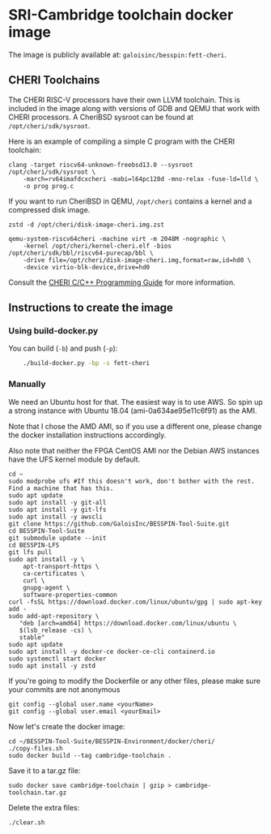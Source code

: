 # SRI-Cambridge toolchain docker image #

The image is publicly available at: `galoisinc/besspin:fett-cheri`.

## CHERI Toolchains

The CHERI RISC-V processors have their own LLVM toolchain. This is
included in the image along with versions of GDB and QEMU that work
with CHERI processors. A CheriBSD sysroot can be found at
`/opt/cheri/sdk/sysroot`.

Here is an example of compiling a simple C program with the CHERI
toolchain:
```
clang -target riscv64-unknown-freebsd13.0 --sysroot /opt/cheri/sdk/sysroot \
    -march=rv64imafdcxcheri -mabi=l64pc128d -mno-relax -fuse-ld=lld \
    -o prog prog.c
```

If you want to run CheriBSD in QEMU, `/opt/cheri` contains a kernel
and a compressed disk image.
```
zstd -d /opt/cheri/disk-image-cheri.img.zst

qemu-system-riscv64cheri -machine virt -m 2048M -nographic \
    -kernel /opt/cheri/kernel-cheri.elf -bios /opt/cheri/sdk/bbl/riscv64-purecap/bbl \
    -drive file=/opt/cheri/disk-image-cheri.img,format=raw,id=hd0 \
    -device virtio-blk-device,drive=hd0
```

Consult the [CHERI C/C++ Programming
Guide](https://www.cl.cam.ac.uk/techreports/UCAM-CL-TR-947.pdf) for
more information.

## Instructions to create the image

### Using build-docker.py

You can build (`-b`) and push (`-p`):
```bash
    ./build-docker.py -bp -s fett-cheri
```

### Manually

We need an Ubuntu host for that. The easiest way is to use AWS. So spin up a strong instance with Ubuntu 18.04 (ami-0a634ae95e11c6f91) as the AMI. 

Note that I chose the AMD AMI, so if you use a different one, please change the docker installation instructions accordingly.

Also note that neither the FPGA CentOS AMI nor the Debian AWS instances have the UFS kernel module by default. 


```
cd ~
sudo modprobe ufs #If this doesn't work, don't bother with the rest. Find a machine that has this.
sudo apt update
sudo apt install -y git-all
sudo apt install -y git-lfs
sudo apt install -y awscli
git clone https://github.com/GaloisInc/BESSPIN-Tool-Suite.git
cd BESSPIN-Tool-Suite
git submodule update --init
cd BESSPIN-LFS
git lfs pull
sudo apt install -y \
    apt-transport-https \
    ca-certificates \
    curl \
    gnupg-agent \
    software-properties-common
curl -fsSL https://download.docker.com/linux/ubuntu/gpg | sudo apt-key add -
sudo add-apt-repository \
   "deb [arch=amd64] https://download.docker.com/linux/ubuntu \
   $(lsb_release -cs) \
   stable"
sudo apt update
sudo apt install -y docker-ce docker-ce-cli containerd.io
sudo systemctl start docker
sudo apt install -y zstd
```

If you're going to modify the Dockerfile or any other files, please make sure your commits are not anonymous
```
git config --global user.name <yourName>
git config --global user.email <yourEmail>
```

Now let's create the docker image:
```
cd ~/BESSPIN-Tool-Suite/BESSPIN-Environment/docker/cheri/
./copy-files.sh
sudo docker build --tag cambridge-toolchain .
```

Save it to a tar.gz file:
```
sudo docker save cambridge-toolchain | gzip > cambridge-toolchain.tar.gz
```

Delete the extra files:
```
./clear.sh
```
